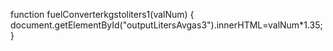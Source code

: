 function fuelConverterkgstoliters1(valNum)
{
  document.getElementById("outputLitersAvgas3").innerHTML=valNum*1.35;
}
